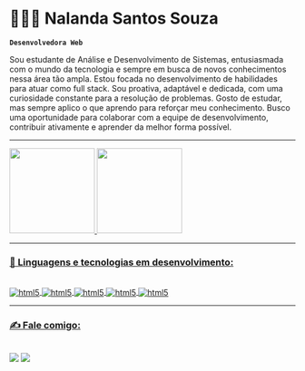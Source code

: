 # 👩🏻‍💻 Nalanda Santos Souza

**`Desenvolvedora Web`**

Sou estudante de Análise e Desenvolvimento de Sistemas, entusiasmada com o mundo da tecnologia e sempre em busca de novos conhecimentos nessa área tão ampla. Estou focada no desenvolvimento de habilidades para atuar como full stack. Sou proativa, adaptável e dedicada, com uma curiosidade constante para a resolução de problemas. Gosto de estudar, mas sempre aplico o que aprendo para reforçar meu conhecimento. Busco uma oportunidade para colaborar com a equipe de desenvolvimento, contribuir ativamente e aprender da melhor forma possível.

---

<div>
  <a href="https://github.com/nalandasouza">
  <img height="150em" src="https://github-readme-stats.vercel.app/api/top-langs/?username=nalandasouza&layout=compact&langs_count=7&theme=radical"/> 
  <img height="150em" src="https://github-readme-stats.vercel.app/api?username=nalandasouza&show_icons=true&theme=radical&include_all_commits=true"/>
</div>

---

### 🤖 Linguagens e tecnologias em desenvolvimento:

<div style="display: inline_block"><br/>
  <img align="center" alt="html5" src="https://img.shields.io/badge/HTML5-E34F26?style=for-the-badge&logo=html5&logoColor=white"/>
  <img align="center" alt="html5" src="https://img.shields.io/badge/CSS3-1572B6?style=for-the-badge&logo=css3&logoColor=white"/>
  <img align="center" alt="html5" src="https://img.shields.io/badge/JavaScript-323330?style=for-the-badge&logo=javascript&logoColor=F7DF1E"/>
  <img align="center" alt="html5" src="https://img.shields.io/badge/Node.js-43853D?style=for-the-badge&logo=node.js&logoColor=white"/>
  <img align="center" alt="html5" src="https://img.shields.io/badge/GIT-E44C30?style=for-the-badge&logo=git&logoColor=white"/>
</div>

---

### ✍️ Fale comigo:

<div><br/>
  <a href="https://www.linkedin.com/in/nalanda-santos-60b65a264" target="_blank"><img src="https://img.shields.io/badge/-LinkedIn-%230077B5?style=for-the-badge&logo=linkedin&logoColor=white" target="_blank"></a>
  <a href="mailto:nalanda.ue@gmail.com" target="_blank"><img src="https://img.shields.io/badge/Gmail-D14836?style=for-the-badge&logo=gmail&logoColor=white"></a>
</div>
